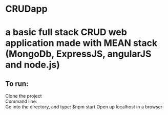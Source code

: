 # CRUDapp
# a basic full stack CRUD web application made with MEAN stack (MongoDb, ExpressJS, angularJS and node.js)

## To run:
Clone the project  
Command line:  
Go into the directory, and type: $npm start
Open up localhost in a browser

